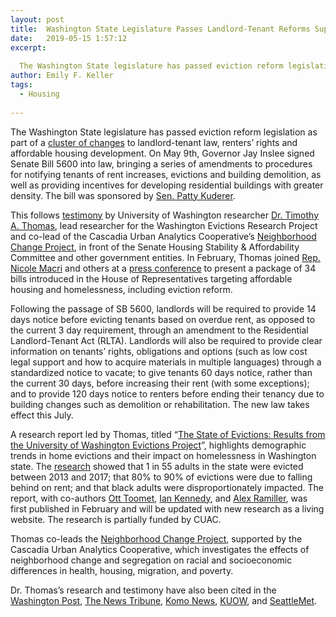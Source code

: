 ```yaml
---
layout: post
title:  Washington State Legislature Passes Landlord-Tenant Reforms Supported by CUAC Research
date:   2019-05-15 1:57:12
excerpt:
  
  The Washington State legislature has passed eviction reform legislation as part of a series of amendments to landlord-tenant law, renters’ rights and affordable housing development.
author: Emily F. Keller
tags:
  - Housing
  
---
```


The Washington State legislature has passed eviction reform legislation as part of a [cluster of changes](https://seattle.curbed.com/2019/5/13/18525573/landlord-tenant-law-washington-updates) to landlord-tenant law, renters’ rights and affordable housing development. On May 9th, Governor Jay Inslee signed Senate Bill 5600 into law, bringing a series of amendments to procedures for notifying tenants of rent increases, evictions and building demolition, as well as providing incentives for developing residential buildings with greater density. The bill was sponsored by [Sen. Patty Kuderer](http://sdc.wastateleg.org/kuderer/2019/05/09/governor-signs-bill-extending-notice-for-eviction-expanding-tenant-protections/).

This follows [testimony](https://www.tvw.org/watch/?eventID=2019011088) by University of Washington researcher [Dr. Timothy A. Thomas](https://timathomas.github.io/), lead researcher for the Washington Evictions Research Project and co-lead of the Cascadia Urban Analytics Cooperative’s [Neighborhood Change Project](https://www.cascadiadata.org/projects/neighborhood-change-project), in front of the Senate Housing Stability & Affordability Committee and other government entities. In February, Thomas joined [Rep. Nicole Macri](https://housedemocrats.wa.gov/macri/) and others at a [press conference](https://washingtonstatewire.com/house-democrats-affordable-housing-package/) to present a package of 34 bills introduced in the House of Representatives targeting affordable housing and homelessness, including eviction reform.

Following the passage of SB 5600, landlords will be required to provide 14 days notice before evicting tenants based on overdue rent, as opposed to the current 3 day requirement, through an amendment to the Residential Landlord-Tenant Act (RLTA). Landlords will also be required to provide clear information on tenants’ rights, obligations and options (such as low cost legal support and how to acquire materials in multiple languages) through a standardized notice to vacate; to give tenants 60 days notice, rather than the current 30 days, before increasing their rent (with some exceptions); and to provide 120 days notice to renters before ending their tenancy due to building changes such as demolition or rehabilitation. The new law takes effect this July.

A research report led by Thomas, titled “[The State of Evictions: Results from the University of Washington Evictions Project](https://evictions.study/)”, highlights demographic trends in home evictions and their impact on homelessness in Washington state. The [research](https://escience.washington.edu/evictions-project-impacts-new-state-legislation/) showed that 1 in 55 adults in the state were evicted between 2013 and 2017; that 80% to 90% of evictions were due to falling behind on rent; and that black adults were disproportionately impacted. The report, with co-authors [Ott Toomet](https://ischool.uw.edu/people/faculty/profile/otoomet), [Ian Kennedy](https://soc.washington.edu/people/ian-kennedy), and [Alex Ramiller](https://geography.washington.edu/people/alexander-ramiller), was first published in February and will be updated with new research as a living website. The research is partially funded by CUAC.

Thomas co-leads the [Neighborhood Change Project](https://www.cascadiadata.org/projects/neighborhood-change-project), supported by the Cascadia Urban Analytics Cooperative, which investigates the effects of neighborhood change and segregation on racial and socioeconomic differences in health, housing, migration, and poverty.

Dr. Thomas’s research and testimony have also been cited in the [Washington Post](https://www.washingtonpost.com/local/trafficandcommuting/amazon-in-seattle-economic-godsend-or-self-centered-behemoth/2019/04/08/7d29999a-4ce3-11e9-93d0-64dbcf38ba41_story.html?noredirect=on&utm_term=.b3f0a2bc017e), [The News Tribune](https://www.thenewstribune.com/news/local/article224780415.html), [Komo News](https://komonews.com/news/local/washington-homelessness-result-of-evictions-rent-spikes-uw-study-finds), [KUOW](https://www.kuow.org/stories/one-in-11-black-residents-were-evicted-from-the-seattle-area-since-2004-uw-researchers-say), and [SeattleMet](https://www.seattlemet.com/articles/2019/2/12/new-study-shows-the-racial-impact-of-washington-s-housing-crisis).